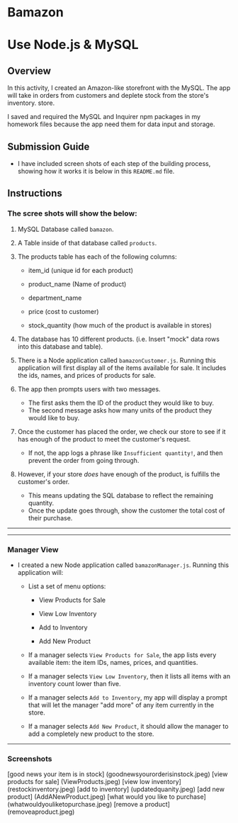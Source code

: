 # Bamazon
# Use Node.js & MySQL

## Overview

In this activity, I created an Amazon-like storefront with the MySQL. The app will take in orders from customers and deplete stock from the store's inventory.  store.

I saved and required the MySQL and Inquirer npm packages in my homework files because the app need them for data input and storage.

## Submission Guide


* I have included screen shots of each step of the building process, showing how it works it is below in this `README.md` file.

## Instructions

### The scree shots will show the below:

1. MySQL Database called `bamazon`.

2.  A Table inside of that database called `products`.

3. The products table has each of the following columns:

   * item_id (unique id for each product)

   * product_name (Name of product)

   * department_name

   * price (cost to customer)

   * stock_quantity (how much of the product is available in stores)

4. The database has 10 different products. (i.e. Insert "mock" data rows into this database and table).

5. There is a Node application called `bamazonCustomer.js`. Running this application will first display all of the items available for sale. It includes the ids, names, and prices of products for sale.

6. The app then prompts users with two messages.

   * The first asks them the ID of the product they would like to buy.
   * The second message asks how many units of the product they would like to buy.

7. Once the customer has placed the order, we check our store to see if it has enough of the product to meet the customer's request.

   * If not, the app logs a phrase like `Insufficient quantity!`, and then prevent the order from going through.

8. However, if your store _does_ have enough of the product, is fulfills the customer's order.
   * This means updating the SQL database to reflect the remaining quantity.
   * Once the update goes through, show the customer the total cost of their purchase.

- - -


- - -

###  Manager View 

* I created a new Node application called `bamazonManager.js`. Running this application will:

  * List a set of menu options:

    * View Products for Sale
    
    * View Low Inventory
    
    * Add to Inventory
    
    * Add New Product

  * If a manager selects `View Products for Sale`, the app lists every available item: the item IDs, names, prices, and quantities.

  * If a manager selects `View Low Inventory`, then it lists all items with an inventory count lower than five.

  * If a manager selects `Add to Inventory`, my app will display a prompt that will let the manager "add more" of any item currently in the store.

  * If a manager selects `Add New Product`, it should allow the manager to add a completely new product to the store.

- - -
###  Screenshots
[good news your item is in stock] (goodnewsyourorderisinstock.jpeg)
[view products for sale] (ViewProducts.jpeg)
[view low inventory] (restockinventory.jpeg)
[add to inventory] (updatedquanity.jpeg)
[add new product] (AddANewProduct.jpeg)
[what would you like to purchase] (whatwouldyouliketopurchase.jpeg)
[remove a product] (removeaproduct.jpeg)





